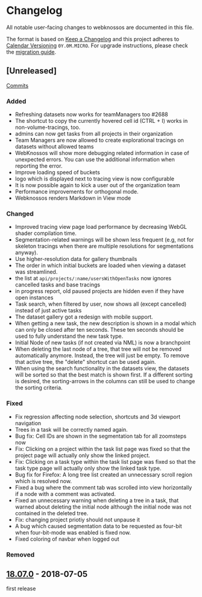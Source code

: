 # Changelog
All notable user-facing changes to webknossos are documented in this file.

The format is based on [Keep a Changelog](http://keepachangelog.com/en/1.0.0/)
and this project adheres to [Calendar Versioning](http://calver.org/) `0Y.0M.MICRO`.
For upgrade instructions, please check the [migration guide](MIGRATIONS.md).

## [Unreleased]
[Commits](https://github.com/scalableminds/webknossos/compare/18.07.0...HEAD)

### Added
- Refreshing datasets now works for teamManagers too #2688
- The shortcut to copy the currently hovered cell id (CTRL + I) works in non-volume-tracings, too.
- admins can now get tasks from all projects in their organization
- Team Managers are now allowed to create explorational tracings on datasets without allowed teams
- WebKnossos will show more debugging related information in case of unexpected errors. You can use the additional information when reporting the error.
- Improve loading speed of buckets
- logo which is displayed next to tracing view is now configurable
- It is now possible again to kick a user out of the organization team
- Performance improvements for orthogonal mode.
- Webknossos renders Markdown in View mode

### Changed
- Improved tracing view page load performance by decreasing WebGL shader compilation time.
- Segmentation-related warnings will be shown less frequent (e.g, not for skeleton tracings when there are multiple resolutions for segmentations anyway).
- Use higher-resolution data for gallery thumbnails
- The order in which initial buckets are loaded when viewing a dataset was streamlined.
- the list at `api/projects/:name/usersWithOpenTasks` now ignores cancelled tasks and base tracings
- in progress report, old paused projects are hidden even if they have open instances
- Task search, when filtered by user, now shows all (except cancelled) instead of just active tasks
- The dataset gallery got a redesign with mobile support.
- When getting a new task, the new description is shown in a modal which can only be closed after ten seconds. These ten seconds should be used to fully understand the new task type.
- Initial Node of new tasks (if not created via NML) is now a branchpoint
- When deleting the last node of a tree, that tree will not be removed automatically anymore. Instead, the tree will just be empty. To remove that active tree, the "delete" shortcut can be used again.
- When using the search functionality in the datasets view, the datasets will be sorted so that the best match is shown first. If a different sorting is desired, the sorting-arrows in the columns can still be used to change the sorting criteria.

### Fixed
- Fix regression affecting node selection, shortcuts and 3d viewport navigation
- Trees in a task will be correctly named again.
- Bug fix: Cell IDs are shown in the segmentation tab for all zoomsteps now
- Fix: Clicking on a project within the task list page was fixed so that the project page will actually only show the linked project.
- Fix: Clicking on a task type within the task list page was fixed so that the task type page will actually only show the linked task type.
- Bug fix for Firefox: A long tree list created an unnecessary scroll region which is resolved now.
- Fixed a bug where the comment tab was scrolled into view horizontally if a node with a comment was activated.
- Fixed an unnecessary warning when deleting a tree in a task, that warned about deleting the initial node although the initial node was not contained in the deleted tree.
- Fix: changing project priotiy should not unpause it
- A bug which caused segmentation data to be requested as four-bit when four-bit-mode was enabled is fixed now.
- Fixed coloring of navbar when logged out

### Removed

## [18.07.0](https://github.com/scalableminds/webknossos/releases/tag/18.07.0) - 2018-07-05

first release

